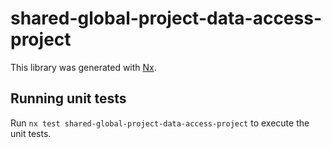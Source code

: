 # shared-global-project-data-access-project

This library was generated with [Nx](https://nx.dev).

## Running unit tests

Run `nx test shared-global-project-data-access-project` to execute the unit tests.
